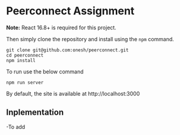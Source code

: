 # Peerconnect Assignment

**Note:** React 16.8+ is required for this project.


Then simply clone the repository and install using the `npm` command.

```
git clone git@github.com:onesh/peerconnect.git
cd peerconnect
npm install
```

To run use the below command

`npm run server`

By default, the site is available at http://localhost:3000


## Inplementation 


-To add


